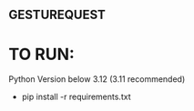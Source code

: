 ## GESTUREQUEST


# TO RUN:
Python Version below 3.12 (3.11 recommended)
- pip install -r requirements.txt
